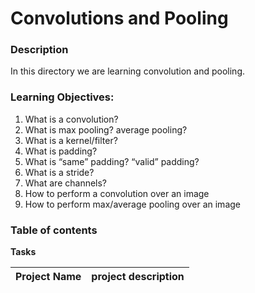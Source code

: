 # Convolutions and Pooling

### **Description**
In this directory we are learning convolution and pooling.

### **Learning Objectives:**
1. What is a convolution?
2. What is max pooling? average pooling?
3. What is a kernel/filter?
4. What is padding?
5. What is “same” padding? “valid” padding?
6. What is a stride?
7. What are channels?
8. How to perform a convolution over an image
9. How to perform max/average pooling over an image

### **Table of contents**
**Tasks**

Project Name | project description
------------ | -----------------------------------------------

